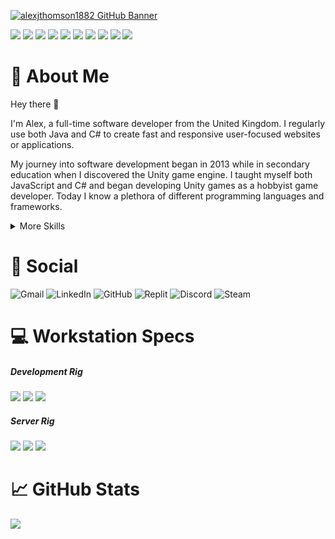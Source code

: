 [![alexjthomson1882 GitHub Banner](./Assets/GitHubBanner.png)](https://github.com/alexjthomson1882)

![](https://img.shields.io/badge/Java-ED8B00?style=for-the-badge&logo=java&logoColor=white) <!-- java -->
![](https://img.shields.io/badge/C%23-239120?style=for-the-badge&logo=c-sharp&logoColor=white) <!-- csharp -->
![](https://img.shields.io/badge/.NET-5C2D91?style=for-the-badge&logo=.net&logoColor=white) <!-- dotnet -->
![](https://img.shields.io/badge/Python-3776AB?style=for-the-badge&logo=python&logoColor=white) <!-- python -->
![](https://img.shields.io/badge/JavaScript-F7DF1E?style=for-the-badge&logo=javascript&logoColor=black) <!-- javascript -->
![](https://img.shields.io/badge/C%2B%2B-00599C?style=for-the-badge&logo=c%2B%2B&logoColor=white) <!-- cpp -->
![](https://img.shields.io/badge/Lua-2C2D72?style=for-the-badge&logo=lua&logoColor=white) <!-- lua -->
![](https://img.shields.io/badge/MS_SQL-CC2927?style=for-the-badge&logo=microsoft-sql-server&logoColor=white) <!-- MSSQL -->
![](https://img.shields.io/badge/Linux-FCC624?style=for-the-badge&logo=linux&logoColor=black) <!-- linux -->
![](https://img.shields.io/badge/Windows-0078D6?style=for-the-badge&logo=windows&logoColor=white) <!-- windows -->

# :loudspeaker: About Me

Hey there :wave:

I'm Alex, a full-time software developer from the United Kingdom. I regularly use both Java and C# to create fast and responsive user-focused websites or applications.

My journey into software development began in 2013 while in secondary education when I discovered the Unity game engine. I taught myself both JavaScript and C# and began developing Unity games as a hobbyist game developer. Today I know a plethora of different programming languages and frameworks.

<details>
<summary>More Skills</summary>
<br>

<!-- web development -->
![](https://img.shields.io/badge/HTML5-E34F26?style=flat&logo=html5&logoColor=white) <!-- html5 -->
![](https://img.shields.io/badge/CSS3-1572B6?style=flat&logo=css3&logoColor=white) <!-- css3 -->
![](https://img.shields.io/badge/PHP-777BB4?style=flat&logo=php&logoColor=white) <!-- php -->
![](https://img.shields.io/badge/React-20232A?style=flat&logo=react&logoColor=61DAFB) <!-- react -->
![](https://img.shields.io/badge/Angular-DD0031?style=flat&logo=angular&logoColor=white) <!-- angular -->
![](https://img.shields.io/badge/Bootstrap-563D7C?style=flat&logo=bootstrap&logoColor=white) <!-- bootstrap -->
![](https://img.shields.io/badge/jQuery-0769AD?style=flat&logo=jquery&logoColor=white) <!-- jquery -->
![](https://img.shields.io/badge/AWS-232F3E?style=flat&logo=amazon-aws&logoColor=white) <!-- AWS -->
<br>

<!-- ide -->
![](https://img.shields.io/badge/Visual_Studio-5C2D91?style=flat&logo=visual%20studio&logoColor=white) <!-- vs -->
![](https://img.shields.io/badge/Visual_Studio_Code-0078D4?style=flat&logo=visual%20studio%20code&logoColor=white) <!-- vscode -->
![](https://img.shields.io/badge/Eclipse-2C2255?style=flat&logo=eclipse&logoColor=white) <!-- eclipse -->
![](https://img.shields.io/badge/Atom-66595C?style=flat&logo=Atom&logoColor=white) <!-- atom -->
![](https://img.shields.io/badge/Notepad++-90E59A.svg?style=flat&logo=notepad%2B%2B&logoColor=black) <!-- notepad pp -->
![](https://img.shields.io/badge/Arduino_IDE-00979D?style=flat&logo=arduino&logoColor=white) <!-- arduino -->
![](https://img.shields.io/badge/PyCharm-000000.svg?&style=flat&logo=PyCharm&logoColor=white) <!-- pycharm -->
![](https://img.shields.io/badge/VIM-%2311AB00.svg?&style=flat&logo=vim&logoColor=white) <!-- vim -->
<br>

<!-- operating systems -->
![](https://img.shields.io/badge/Arch_Linux-1793D1?style=flat&logo=arch-linux&logoColor=white) <!-- arch -->
![](https://img.shields.io/badge/Ubuntu-E95420?style=flat&logo=ubuntu&logoColor=white) <!-- ubuntu -->
![](https://img.shields.io/badge/Raspberry%20Pi-A22846?style=flat&logo=Raspberry%20Pi&logoColor=white) <!-- rpi -->
![](https://img.shields.io/badge/Arduino-00979D?style=flat&logo=Arduino&logoColor=white) <!-- arduino -->
<br>

<!-- game development -->
![](https://img.shields.io/badge/Unity-000000?style=flat&logo=unity&logoColor=white) <!-- unity -->
![](https://img.shields.io/badge/Audacity-0000CC?style=flat&logo=audacity&logoColor=white) <!-- audacity -->
![](https://img.shields.io/badge/Photoshop-31A8FF?style=flat&logo=Adobe%20Photoshop&logoColor=black) <!-- photoshop -->
![](https://img.shields.io/badge/blender-%23F5792A.svg?style=flat&logo=blender&logoColor=white) <!-- blender -->
<br>

<!-- misc -->
![](https://img.shields.io/badge/GIT-E44C30?style=flat&logo=git&logoColor=white) <!-- git -->
![](https://img.shields.io/badge/GNU%20Bash-4EAA25?style=flat&logo=GNU%20Bash&logoColor=white) <!-- bash -->
![](https://img.shields.io/badge/tmux-1BB91F?style=flat&logo=tmux&logoColor=white) <!-- tmux -->
![](https://img.shields.io/badge/Excel-217346?style=flat&logo=microsoft-excel&logoColor=white) <!-- excel -->
![](https://img.shields.io/badge/Word-2B579A?style=flat&logo=microsoft-word&logoColor=white) <!-- word -->
![](https://img.shields.io/badge/SharePoint-0078D4?style=flat&logo=microsoft-sharepoint&logoColor=white) <!-- sharepoint -->
![](https://img.shields.io/badge/Office-D83B01?style=flat&logo=microsoft-office&logoColor=white) <!-- office -->
![](https://img.shields.io/badge/Google%20Sheets-34A853?style=flat&logo=google-sheets&logoColor=white) <!-- google sheets -->

</details>

# :pushpin: Social
![Gmail](https://img.shields.io/badge/Gmail-D14836?style=for-the-badge&logo=gmail&logoColor=white) <!-- gmail -->
![LinkedIn](https://img.shields.io/badge/LinkedIn-0077B5?style=for-the-badge&logo=linkedin&logoColor=white) <!-- linked in -->
![GitHub](https://img.shields.io/badge/GitHub-000000?style=for-the-badge&logo=github&logoColor=white) <!-- github -->
![Replit](https://img.shields.io/badge/replit-667881?style=for-the-badge&logo=replit&logoColor=white) <!-- replit -->
![Discord](https://img.shields.io/badge/Discord-7289DA?style=for-the-badge&logo=discord&logoColor=white) <!-- discord -->
![Steam](https://img.shields.io/badge/Steam-000000?style=for-the-badge&logo=steam&logoColor=white) <!-- steam -->

# :computer: Workstation Specs
##### Development Rig
![](https://img.shields.io/badge/Windows_11-0078D6?style=for-the-badge&logo=windows&logoColor=white) <!-- windows 11 -->
![](https://img.shields.io/badge/RYZEN_5_3600-ED1C24?style=for-the-badge&logo=amd&logoColor=white) <!-- cpu -->
![](https://img.shields.io/badge/RTX2060S-76B900?style=for-the-badge&logo=nvidia&logoColor=white) <!-- gpu -->
<br>
##### Server Rig
![](https://img.shields.io/badge/Arch_Linux-1793D1?style=for-the-badge&logo=arch-linux&logoColor=white) <!-- arch linux -->
![](https://img.shields.io/badge/RYZEN_9_5900X-ED1C24?style=for-the-badge&logo=amd&logoColor=white) <!-- cpu -->
![](https://img.shields.io/badge/RTX2080-76B900?style=for-the-badge&logo=nvidia&logoColor=white) <!-- gpu -->

# :chart_with_upwards_trend: GitHub Stats
![](https://github-readme-stats.vercel.app/api/top-langs/?username=alexjthomson1882&theme=blue-green)

